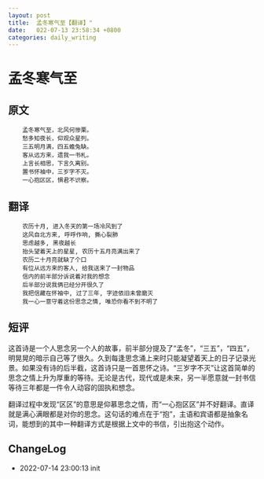 ```yaml
---
layout: post
title:  孟冬寒气至【翻译】"
date:   022-07-13 23:58:34 +0800
categories: daily_writing
---
```

# 孟冬寒气至
##	原文
		孟冬寒气至，北风何惨栗。
		愁多知夜长，仰观众星列。
		三五明月满，四五蟾兔缺。
		客从远方来，遗我一书札。
		上言长相思，下言久离别。
		置书怀袖中，三岁字不灭。
		一心抱区区，惧君不识察。
##	翻译
		农历十月, 进入冬天的第一场冷风到了
		这风自北方来, 呼呼作响, 撕心裂肺
		思虑越多, 黑夜越长
		抬头望着天上的星星, 农历十五月亮满出来了
		农历二十月亮就缺了个口
		有位从远方来的客人, 给我送来了一封物品
		信内的前半部分诉说着对我的想念
		后半部分说我俩已经分开很久了
		我把信藏在怀袖中, 过了三年, 字迹依旧未曾磨灭
		我一心一意守着这份思念之情, 唯恐你看不到不明了

## 短评
这首诗是一个人思念另一个人的故事，前半部分提及了“孟冬”，“三五”，“四五”，明晃晃的暗示自己等了很久。久到每逢思念涌上来时只能凝望着天上的日子记录光景。如果没有诗的后半截，这首诗只是一首思怀之诗。“三岁字不灭”让这首简单的思念之情上升为厚重的等待。无论是古代，现代或是未来，另一半愿意就一封书信等待三年都是一件令人动容的固执和想念。

翻译过程中发现“区区”的意思是仰慕思念之情，而“一心抱区区”并不好翻译。直译就是满心满眼都是对你的思念。这句话的难点在于“抱”，主语和宾语都是抽象名词，能想到的其中一种翻译方式是根据上文中的书信，引出抱这个动作。

## ChangeLog
- 2022-07-14 23:00:13 init
